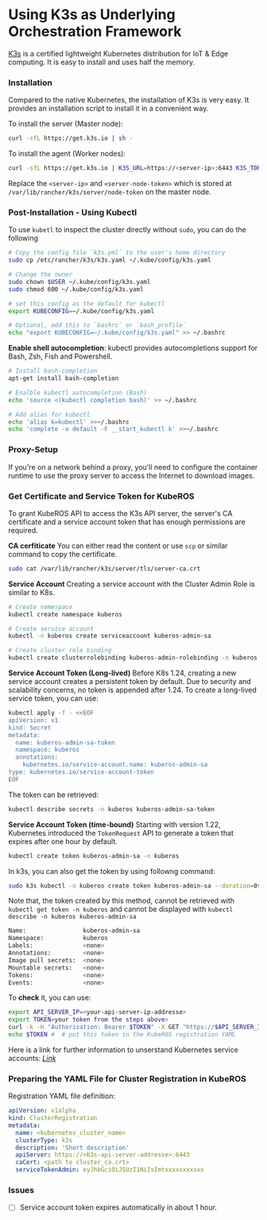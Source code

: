 # Using K3s as Underlying Orchestration Framework 

[K3s](https://k3s.io) is a certified lightweight Kubernetes distribution for IoT & Edge computing. It is easy to install and uses half the memory.


### Installation

Compared to the native Kubernetes, the installation of K3s is very easy. It provides an installation script to install it in a convenient way. 

To install the server (Master node):
```bash
curl -sfL https://get.k3s.io | sh -
```

To install the agent (Worker nodes): 
```bash
curl -sfL https://get.k3s.io | K3S_URL=https://<server-ip>:6443 K3S_TOKEN=<server-node-token> sh -
```
Replace the `<server-ip>` and `<server-node-token>` which is stored at `/var/lib/rancher/k3s/server/node-token` on the master node.



### Post-Installation - Using Kubectl
To use `kubetl` to inspect the cluster directly without `sudo`, you can do the following 

```bash
# Copy the config file `k3s.yml` to the user's home directory 
sudo cp /etc/rancher/k3s/k3s.yaml ~/.kube/config/k3s.yaml

# Change the owner 
sudo chown $USER ~/.kube/config/k3s.yaml
sudo chmod 600 ~/.kube/config/k3s.yaml

# set this config as the default for kubectl
export KUBECONFIG=~/.kube/config/k3s.yaml

# Optional, add this to `bashrc` or `bash_profile`
echo "export KUBECONFIG=~/.kube/config/k3s.yaml" >> ~/.bashrc
```

**Enable shell autocompletion**: 
kubectl provides autocompletions support for Bash, Zsh, Fish and Powershell. 


```bash
# Install bash-completion
apt-get install bash-completion

# Enalble kubectl autocompletion (Bash)
echo 'source <(kubectl completion bash)' >> ~/.bashrc

# Add alias for kubectl
echo 'alias k=kubectl' >>~/.bashrc
echo 'complete -o default -F __start_kubectl k' >>~/.bashrc
```



### Proxy-Setup
If you're on a network behind a proxy, you'll need to configure the container runtime to use the proxy server to access the Internet to download images.



### Get Certificate and Service Token for KubeROS 
To grant KubeROS API to access the K3s API server, the server's CA certificate and a service account token that has enough permissions are required. 

**CA cerfiticate**
You can either read the content or use `scp` or similar command to copy the certificate. 
```bash
sudo cat /var/lib/rancher/k3s/server/tls/server-ca.crt
``` 

**Service Account**
Creating a service account with the Cluster Admin Role is similar to K8s. 
```bash
# Create namespace 
kubectl create namespace kuberos

# Create service account 
kubectl -n kuberos create serviceaccount kuberos-admin-sa

# Create cluster role binding
kubectl create clusterrolebinding kuberos-admin-rolebinding -n kuberos --clusterrole=cluster-admin --serviceaccount=kuberos:kuberos-admin-sa
```

**Service Account Token (Long-lived)**
Before K8s 1.24, creating a new service account creates a persistent token by default. Due to security and scalability concerns, no token is appended after 1.24. To create a long-lived service token, you can use:
```bash
kubectl apply -f - <<EOF
apiVersion: v1
kind: Secret
metadata:
  name: kuberos-admin-sa-token
  namespace: kuberos
  annotations:
    kubernetes.io/service-account.name: kuberos-admin-sa
type: kubernetes.io/service-account-token
EOF
```

The token can be retrieved: 
```bash
kubectl describe secrets -n kuberos kuberos-admin-sa-token
```

**Service Account Token (time-bound)**
Starting with version 1.22, Kubernetes introduced the `TokenRequest` API to generate a token that expires after one hour by default.
```bash
kubectl create token kuberos-admin-sa -n kuberos
```

In k3s, you can also get the token by using followng command: 
```bash
sudo k3s kubectl -n kuberos create token kuberos-admin-sa --duration=0s
```

Note that, the token created by this method, cannot be retrieved with `kubectl get token -n kuberos` and cannot be displayed with `kubectl describe -n kuberos kuberos-admin-sa` 
```bash
Name:                kuberos-admin-sa
Namespace:           kuberos
Labels:              <none>
Annotations:         <none>
Image pull secrets:  <none>
Mountable secrets:   <none>
Tokens:              <none> 
Events:              <none>
```

To **check** it, you can use: 
```bash
export API_SERVER_IP=<your-api-server-ip-addresse>
export TOKEN=your token from the steps above>
curl -k -H "Authorization: Bearer $TOKEN" -X GET "https://$API_SERVER_IP:6443/api/v1/nodes" | json_pp
echo $TOKEN #  # put this token in the KubeROS registration YAML
```

Here is a link for further information to unserstand Kubernetes service accounts: *[Link](https://medium.com/@th3b3ginn3r/understanding-service-accounts-in-kubernetes-e9d2abe19df8)*



### Preparing the YAML File for Cluster Registration in KubeROS 

Registration YAML file definition: 
```yaml
apiVersion: v1alpha
kind: ClusterRegistration
metadata:
  name: <kubernetes_cluster_name>
  clusterType: k3s
  description: 'Short description'
  apiServer: https://<K3s-api-server-addresse>:6443
  caCert: <path to cluster_ca.crt>
  serviceTokenAdmin: eyJhbGciOiJSUzI1NiIsImtxxxxxxxxxxx
```


### Issues
 - [ ] Service account token expires automatically in about 1 hour.